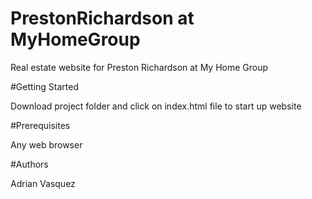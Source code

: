 # PrestonRichardson at MyHomeGroup

Real estate website for Preston Richardson at My Home Group

#Getting Started

Download project folder and click on index.html file to start up website 

#Prerequisites

Any web browser

#Authors

Adrian Vasquez
